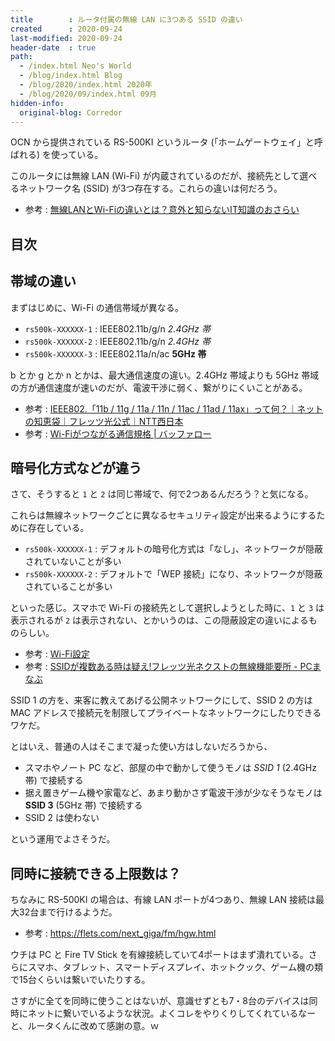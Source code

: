```yaml
---
title        : ルータ付属の無線 LAN に3つある SSID の違い
created      : 2020-09-24
last-modified: 2020-09-24
header-date  : true
path:
  - /index.html Neo's World
  - /blog/index.html Blog
  - /blog/2020/index.html 2020年
  - /blog/2020/09/index.html 09月
hidden-info:
  original-blog: Corredor
---
```


OCN から提供されている RS-500KI というルータ (「ホームゲートウェイ」と呼ばれる) を使っている。

このルータには無線 LAN (Wi-Fi) が内蔵されているのだが、接続先として選べるネットワーク名 (SSID) が3つ存在する。これらの違いは何だろう。

- 参考 : [無線LANとWi-Fiの違いとは？意外と知らないIT知識のおさらい](https://cloudsupport.jp/cloud-news/wifi-wlan-20140613/)

## 目次

## 帯域の違い

まずはじめに、Wi-Fi の通信帯域が異なる。

- `rs500k-XXXXXX-1` : IEEE802.11b/g/n *2.4GHz 帯*
- `rs500k-XXXXXX-2` : IEEE802.11b/g/n *2.4GHz 帯*
- `rs500k-XXXXXX-3` : IEEE802.11a/n/ac **5GHz 帯**

b とか g とか n とかは、最大通信速度の違い。2.4GHz 帯域よりも 5GHz 帯域の方が通信速度が速いのだが、電波干渉に弱く、繋がりにくいことがある。

- 参考 : [IEEE802.「11b / 11g / 11a / 11n / 11ac / 11ad / 11ax」って何？｜ネットの知恵袋｜フレッツ光公式｜NTT西日本](https://flets-w.com/user/point-otoku/knowledge/wi-fi/wi-fi06.html)
- 参考 : [Wi-Fiがつながる通信規格 | バッファロー](https://www.buffalo.jp/topics/select/detail/wifi-standard.html)

## 暗号化方式などが違う

さて、そうすると `1` と `2` は同じ帯域で、何で2つあるんだろう？と気になる。

これらは無線ネットワークごとに異なるセキュリティ設定が出来るようにするために存在している。

- `rs500k-XXXXXX-1` : デフォルトの暗号化方式は「なし」、ネットワークが隠蔽されていないことが多い
- `rs500k-XXXXXX-2` : デフォルトで「WEP 接続」になり、ネットワークが隠蔽されていることが多い

といった感じ。スマホで Wi-Fi の接続先として選択しようとした時に、`1` と `3` は表示されるが `2` は表示されない、とかいうのは、この隠蔽設定の違いによるものらしい。

- 参考 : [Wi-Fi設定](https://web116.jp/shop/hikari_p/q200op/reference/guide/01/01_42.html)
- 参考 : [SSIDが複数ある時は疑え!フレッツ光ネクストの無線機能要所 - PCまなぶ](https://pcmanabu.com/flets-next/)

SSID 1 の方を、来客に教えてあげる公開ネットワークにして、SSID 2 の方は MAC アドレスで接続元を制限してプライベートなネットワークにしたりできるワケだ。

とはいえ、普通の人はそこまで凝った使い方はしないだろうから、

- スマホやノート PC など、部屋の中で動かして使うモノは *SSID 1* (2.4GHz 帯) で接続する
- 据え置きゲーム機や家電など、あまり動かさず電波干渉が少なそうなモノは **SSID 3** (5GHz 帯) で接続する
- SSID 2 は使わない

という運用でよさそうだ。

## 同時に接続できる上限数は？

ちなみに RS-500KI の場合は、有線 LAN ポートが4つあり、無線 LAN 接続は最大32台まで行けるようだ。

- 参考 : <https://flets.com/next_giga/fm/hgw.html>

ウチは PC と Fire TV Stick を有線接続していて4ポートはまず潰れている。さらにスマホ、タブレット、スマートディスプレイ、ホットクック、ゲーム機の類で15台くらいは繋いでいたりする。

さすがに全てを同時に使うことはないが、意識せずとも7・8台のデバイスは同時にネットに繋いでいるような状況。よくコレをやりくりしてくれているなーと、ルータくんに改めて感謝の意。ｗ
